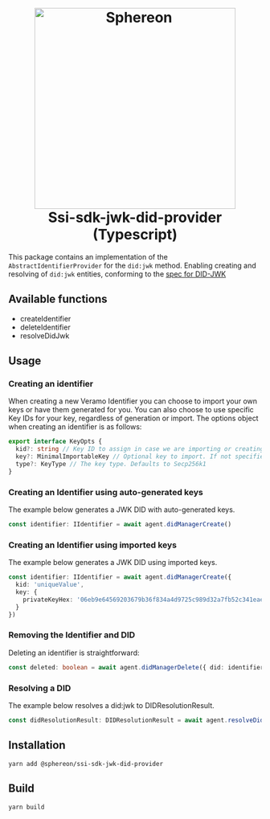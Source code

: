 <!--suppress HtmlDeprecatedAttribute -->
<h1 align="center">
  <br>
  <a href="https://www.sphereon.com"><img src="https://sphereon.com/content/themes/sphereon/assets/img/logo.svg" alt="Sphereon" width="400"></a>
  <br>Ssi-sdk-jwk-did-provider 
  <br>(Typescript) 
  <br>
</h1>

This package contains an implementation of the `AbstractIdentifierProvider` for the `did:jwk` method.
Enabling creating and resolving of `did:jwk` entities, conforming to the [spec for DID-JWK](https://github.com/quartzjer/did-jwk/blob/main/spec.md)

## Available functions

- createIdentifier
- deleteIdentifier
- resolveDidJwk

## Usage

### Creating an identifier

When creating a new Veramo Identifier you can choose to import your own keys or have them generated for you. You can
also choose to use specific Key IDs for your key, regardless of generation or import.
The options object when creating an identifier is as follows:

```typescript
export interface KeyOpts {
  kid?: string // Key ID to assign in case we are importing or creating a key
  key?: MinimalImportableKey // Optional key to import. If not specified a key with random kid will be created
  type?: KeyType // The key type. Defaults to Secp256k1
}
```

### Creating an Identifier using auto-generated keys

The example below generates a JWK DID with auto-generated keys.

```typescript
const identifier: IIdentifier = await agent.didManagerCreate()
```

### Creating an Identifier using imported keys

The example below generates a JWK DID using imported keys.

```typescript
const identifier: IIdentifier = await agent.didManagerCreate({
  kid: 'uniqueValue',
  key: {
    privateKeyHex: '06eb9e64569203679b36f834a4d9725c989d32a7fb52c341eae3517b3aff8ee6',
  }
})
```

### Removing the Identifier and DID

Deleting an identifier is straightforward:

```typescript
const deleted: boolean = await agent.didManagerDelete({ did: identifier.did })
```

### Resolving a DID

The example below resolves a did:jwk to DIDResolutionResult.

```typescript
const didResolutionResult: DIDResolutionResult = await agent.resolveDid({ didUrl: 'did:jwk:ey....' })
```

## Installation

```shell
yarn add @sphereon/ssi-sdk-jwk-did-provider
```

## Build

```shell
yarn build
```
